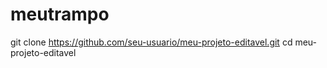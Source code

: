 # meutrampo
git clone https://github.com/seu-usuario/meu-projeto-editavel.git
cd meu-projeto-editavel
